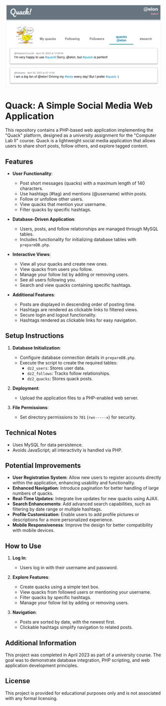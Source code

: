 ![Quack](screenshot.png)

# Quack: A Simple Social Media Web Application

This repository contains a PHP-based web application implementing the "Quack" platform, designed as a university assignment for the "Computer Lab II" course. Quack is a lightweight social media application that allows users to share short posts, follow others, and explore tagged content.

## Features

- **User Functionality**:
  - Post short messages (quacks) with a maximum length of 140 characters.
  - Use hashtags (#tag) and mentions (@username) within posts.
  - Follow or unfollow other users.
  - View quacks that mention your username.
  - Filter quacks by specific hashtags.

- **Database-Driven Application**:
  - Users, posts, and follow relationships are managed through MySQL tables.
  - Includes functionality for initializing database tables with `prepareDB.php`.

- **Interactive Views**:
  - View all your quacks and create new ones.
  - View quacks from users you follow.
  - Manage your follow list by adding or removing users.
  - See all users following you.
  - Search and view quacks containing specific hashtags.

- **Additional Features**:
  - Posts are displayed in descending order of posting time.
  - Hashtags are rendered as clickable links to filtered views.
  - Secure login and logout functionality.
  - Hashtags rendered as clickable links for easy navigation.

## Setup Instructions

1. **Database Initialization**:
   - Configure database connection details in `prepareDB.php`.
   - Execute the script to create the required tables:
     - `dz2_users`: Stores user data.
     - `dz2_follows`: Tracks follow relationships.
     - `dz2_quacks`: Stores quack posts.

2. **Deployment**:
   - Upload the application files to a PHP-enabled web server.

3. **File Permissions**:
   - Set directory permissions to `701` (`rwx-----x`) for security.

## Technical Notes

- Uses MySQL for data persistence.
- Avoids JavaScript; all interactivity is handled via PHP.

## Potential Improvements

- **User Registration System**: Allow new users to register accounts directly within the application, enhancing usability and functionality.
- **Enhanced Navigation**: Introduce pagination for better handling of large numbers of quacks.
- **Real-Time Updates**: Integrate live updates for new quacks using AJAX.
- **Search Enhancements**: Add advanced search capabilities, such as filtering by date range or multiple hashtags.
- **Profile Customization**: Enable users to add profile pictures or descriptions for a more personalized experience.
- **Mobile Responsiveness**: Improve the design for better compatibility with mobile devices.

## How to Use

1. **Log In**:
   - Users log in with their username and password.

2. **Explore Features**:
   - Create quacks using a simple text box.
   - View quacks from followed users or mentioning your username.
   - Filter quacks by specific hashtags.
   - Manage your follow list by adding or removing users.

3. **Navigation**:
   - Posts are sorted by date, with the newest first.
   - Clickable hashtags simplify navigation to related posts.

## Additional Information

This project was completed in April 2023 as part of a university course. The goal was to demonstrate database integration, PHP scripting, and web application development principles.

## License

This project is provided for educational purposes only and is not associated with any formal licensing.
